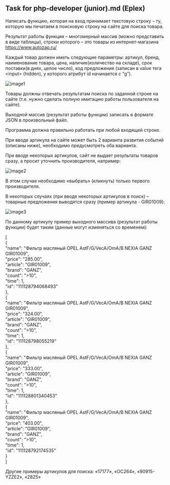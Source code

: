 ## Task for php-developer (junior).md (Eplex)

Написать функцию, которая на вход принимает текстовую строку – ту, которую мы печатаем в поисковую строку на сайте для поиска товара.

Результат работы функции – многомерный массив (можно представить в виде таблицы), строки которого – это товары из интернет-магазина https://www.autozap.ru/

Каждый товар должен иметь следующие параметры: артикул, бренд, наименование товара, цена, наличие(количество на складе), срок поставки(в днях, целое число), код предложения (записан в value тега \<input\> (hidden), у которого атрибут id начинается с “g”).

 ![image1](https://autozap.sacod.ru/img/image1.png) 

Товары должны отвечать результатам поиска по заданной строке на сайте (т.е. нужно сделать полную имитацию работы пользователя на сайте).

Выходной массив (результат работы функции) записать в формате JSON в произвольный файл.

Программа должна правильно работать при любой входящей строке.

 

При вводе артикула на сайте может быть 2 варианта развития событий (описаны ниже), необходимо предусмотреть оба варианта.

При вводе некоторых артикулов, сайт не выдает результаты товаров сразу, а просит уточнить производителя, например:

 ![image2](https://autozap.sacod.ru/img/image2.png) 

В этом случае необходимо «выбрать» (кликнуть) только первого производителя.

 

В некоторых случаях (при вводе некоторых артикулов в поиск) – товарные предложения выводятся сразу (пример артикула \- GIR01009):

 ![image3](https://autozap.sacod.ru/img/image3.png) 

По данному артикулу пример выходного массива (результат работы функции) будет таким (данные могут изменяться со временем):

\[  
    {  
        "name": "Фильтр масляный OPEL AstF/G/VecA/OmA/B NEXIA GANZ GIR01009",  
        "price": "285.00",  
        "article": "GIR01009",  
        "brand": "GANZ",  
        "count": "\>10",  
        "time": 1,  
        "id": "111128794068493"  
    },  
    {  
        "name": "Фильтр масляный OPEL AstF/G/VecA/OmA/B NEXIA GANZ GIR01009",  
        "price": "324.00",  
        "article": "GIR01009",  
        "brand": "GANZ",  
        "count": "\>10",  
        "time": 1,  
        "id": "111128798055219"  
    },  
    {  
        "name": "Фильтр масляный OPEL AstF/G/VecA/OmA/B NEXIA GANZ GIR01009",  
        "price": "333.00",  
        "article": "GIR01009",  
        "brand": "GANZ",  
        "count": "\>10",  
        "time": 1,  
        "id": "111128801340453"  
    },  
    {  
        "name": "Фильтр масляный OPEL AstF/G/VecA/OmA/B NEXIA GANZ GIR01009",  
        "price": "403.00",  
        "article": "GIR01009",  
        "brand": "GANZ",  
        "count": "\>10",  
        "time": 1,  
        "id": "111128792174535"  
    }  
\]

Другие примеры артикулов для поиска: «17177», «OC264», «90915-YZZE2», «2825»
